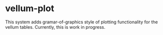 # vellum-plot

This system adds gramar-of-graphics style of plotting functionality for the vellum tables. Currently, this is work in progress.
